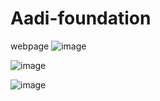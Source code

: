 # Aadi-foundation
 webpage
![image](https://user-images.githubusercontent.com/82379566/213914195-c9a3c22a-a398-4b9a-a59a-86340bacd9d9.png)



![image](https://user-images.githubusercontent.com/82379566/213914211-bc709657-c35e-41e1-b620-541f0e07cf6a.png)


![image](https://user-images.githubusercontent.com/82379566/213914226-652eca04-ad0d-4df3-8da8-c55d3fe40c40.png)
